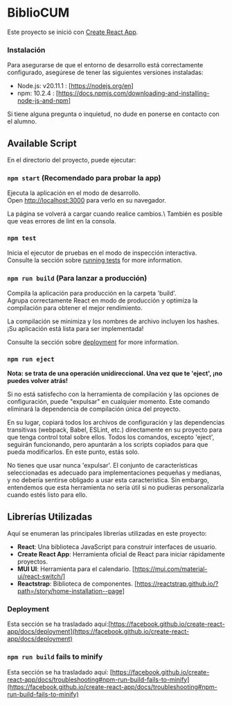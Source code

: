 # BiblioCUM

Este proyecto se inició con [Create React App](https://github.com/facebook/create-react-app).


### Instalación

Para asegurarse de que el entorno de desarrollo está correctamente configurado, asegúrese de tener las siguientes versiones instaladas:

- Node.js: v20.11.1 : [https://nodejs.org/en]
- npm: 10.2.4 : [https://docs.npmjs.com/downloading-and-installing-node-js-and-npm]

Si tiene alguna pregunta o inquietud, no dude en ponerse en contacto con el alumno.

## Available Script

En el directorio del proyecto, puede ejecutar:

### `npm start` (Recomendado para probar la app)

Ejecuta la aplicación en el modo de desarrollo.\
Open [http://localhost:3000](http://localhost:3000) para verlo en su navegador.

La página se volverá a cargar cuando realice cambios.\ 
También es posible que veas errores de lint en la consola.

### `npm test`

Inicia el ejecutor de pruebas en el modo de inspección interactiva.\
Consulte la sección sobre [running tests](https://facebook.github.io/create-react-app/docs/running-tests) for more information.

### `npm run build` (Para lanzar a producción)

Compila la aplicación para producción en la carpeta 'build'.\
Agrupa correctamente React en modo de producción y optimiza la compilación para obtener el mejor rendimiento.


La compilación se minimiza y los nombres de archivo incluyen los hashes.\
¡Su aplicación está lista para ser implementada!

Consulte la sección sobre [deployment](https://facebook.github.io/create-react-app/docs/deployment) for more information.

### `npm run eject`

**Nota: se trata de una operación unidireccional. Una vez que te 'eject', ¡no puedes volver atrás!**

Si no está satisfecho con la herramienta de compilación y las opciones de configuración, puede "expulsar" en cualquier momento. Este comando eliminará la dependencia de compilación única del proyecto.

En su lugar, copiará todos los archivos de configuración y las dependencias transitivas (webpack, Babel, ESLint, etc.) directamente en su proyecto para que tenga control total sobre ellos. Todos los comandos, excepto 'eject', seguirán funcionando, pero apuntarán a los scripts copiados para que pueda modificarlos. En este punto, estás solo.

No tienes que usar nunca 'expulsar'. El conjunto de características seleccionadas es adecuado para implementaciones pequeñas y medianas, y no debería sentirse obligado a usar esta característica. Sin embargo, entendemos que esta herramienta no sería útil si no pudieras personalizarla cuando estés listo para ello.

## Librerías Utilizadas

Aquí se enumeran las principales librerías utilizadas en este proyecto:

- **React**: Una biblioteca JavaScript para construir interfaces de usuario.
- **Create React App**: Herramienta oficial de React para iniciar rápidamente proyectos.
- **MUI UI**: Herramienta para el calendario. [https://mui.com/material-ui/react-switch/]
- **Reactstrap**: Biblioteca de componentes. [https://reactstrap.github.io/?path=/story/home-installation--page]

### Deployment

Esta sección se ha trasladado aquí:[https://facebook.github.io/create-react-app/docs/deployment](https://facebook.github.io/create-react-app/docs/deployment)

### `npm run build` fails to minify

Esta sección se ha trasladado aquí: [https://facebook.github.io/create-react-app/docs/troubleshooting#npm-run-build-fails-to-minify](https://facebook.github.io/create-react-app/docs/troubleshooting#npm-run-build-fails-to-minify)
